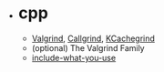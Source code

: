 * # cpp
  - [Valgrind](http://valgrind.org/docs/manual/manual-intro.html), [Callgrind](http://valgrind.org/docs/manual/cl-manual.html), [KCachegrind](https://kcachegrind.github.io/html/Home.html)
  - (optional) The Valgrind Family
  - [include-what-you-use](https://include-what-you-use.org/)
